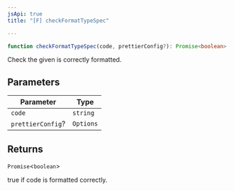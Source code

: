 ```yaml
---
jsApi: true
title: "[F] checkFormatTypeSpec"

---
```

```ts
function checkFormatTypeSpec(code, prettierConfig?): Promise<boolean>
```

Check the given is correctly formatted.

## Parameters

| Parameter | Type |
| ------ | ------ |
| `code` | `string` |
| `prettierConfig`? | `Options` |

## Returns

`Promise`<`boolean`\>

true if code is formatted correctly.
